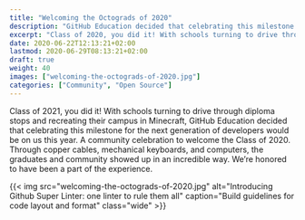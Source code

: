 ```yaml
---
title: "Welcoming the Octograds of 2020"
description: "GitHub Education decided that celebrating this milestone for the next generation of developers would be on us this year."
excerpt: "Class of 2020, you did it! With schools turning to drive through diploma stops and recreating their campus in Minecraft, GitHub Education decided that celebrating this milestone for the next generation of developers would be on us this year."
date: 2020-06-22T12:13:21+02:00
lastmod: 2020-06-29T08:13:21+02:00
draft: true
weight: 40
images: ["welcoming-the-octograds-of-2020.jpg"]
categories: ["Community", "Open Source"]
---
```


Class of 2021, you did it! With schools turning to drive through diploma stops and recreating their campus in Minecraft, GitHub Education decided that celebrating this milestone for the next generation of developers would be on us this year. A community celebration to welcome the Class of 2020. Through copper cables, mechanical keyboards, and computers, the graduates and community showed up in an incredible way. We’re honored to have been a part of the experience.

{{< img src="welcoming-the-octograds-of-2020.jpg" alt="Introducing Github Super Linter: one linter to rule them all" caption="Build guidelines for code layout and format" class="wide" >}}
